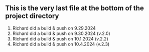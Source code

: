## This is the very last file at the bottom of the project directory

1. Richard did a build & push on 9.29.2024
2. Richard did a build & push on 9.30.2024 (v.2.0)
3. Richard did a build & push on 10.1.2024 (v.2.2)
4. Richard did a build & push on 10.4.2024 (v.2.3)

